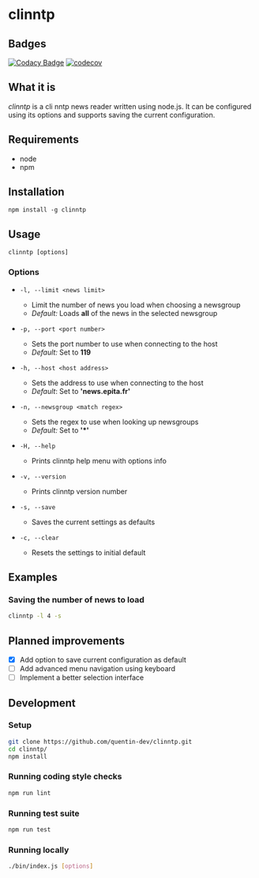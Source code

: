 # clinntp

## Badges

[![Codacy Badge](https://api.codacy.com/project/badge/Grade/a97b217d935d488a9fbf346afd2ceece)](https://www.codacy.com/manual/quentin-dev/clinntp?utm_source=github.com&amp;utm_medium=referral&amp;utm_content=quentin-dev/clinntp&amp;utm_campaign=Badge_Grade) [![codecov](https://codecov.io/gh/quentin-dev/clinntp/branch/master/graph/badge.svg)](https://codecov.io/gh/quentin-dev/clinntp)

## What it is

*clinntp* is a cli nntp news reader written using node.js. It can be configured
using its options and supports saving the current configuration.

## Requirements
* node
* npm

## Installation
`npm install -g clinntp`

## Usage
`clinntp [options]`

### Options
* `-l, --limit <news limit>`
  * Limit the number of news you load when choosing a newsgroup
  * *Default:* Loads **all** of the news in the selected newsgroup

* `-p, --port <port number>`
  * Sets the port number to use when connecting to the host
  * *Default:* Set to **119**

* `-h, --host <host address>`
  * Sets the address to use when connecting to the host
  * *Default*: Set to **'news.epita.fr'**

* `-n, --newsgroup <match regex>`
  * Sets the regex to use when looking up newsgroups
  * *Default:* Set to **'*'**

* `-H, --help`
  * Prints clinntp help menu with options info

* `-v, --version`
  * Prints clinntp version number

* `-s, --save`
  * Saves the current settings as defaults

* `-c, --clear`
  * Resets the settings to initial default

## Examples

### Saving the number of news to load
```bash
clinntp -l 4 -s
```

## Planned improvements

* [X] Add option to save current configuration as default
* [ ] Add advanced menu navigation using keyboard
* [ ] Implement a better selection interface

## Development

### Setup

```bash
git clone https://github.com/quentin-dev/clinntp.git
cd clinntp/
npm install
```

### Running coding style checks
```bash
npm run lint
```

### Running test suite
```bash
npm run test
```

### Running locally
```bash
./bin/index.js [options]
```